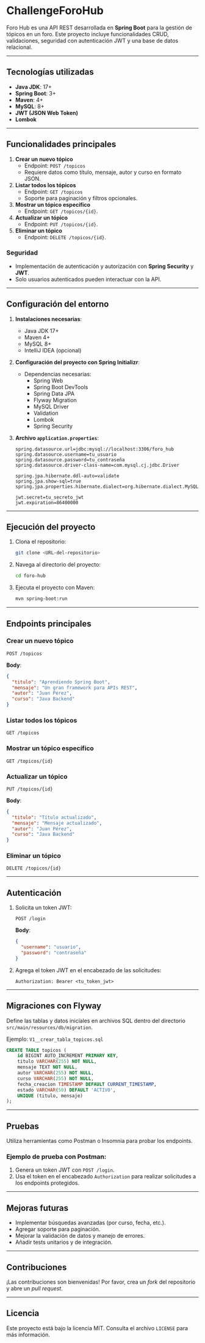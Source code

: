 # ChallengeForoHub

Foro Hub es una API REST desarrollada en **Spring Boot** para la gestión de tópicos en un foro. Este proyecto incluye funcionalidades CRUD, validaciones, seguridad con autenticación JWT y una base de datos relacional.

---

## Tecnologías utilizadas

- **Java JDK**: 17+
- **Spring Boot**: 3+
- **Maven**: 4+
- **MySQL**: 8+
- **JWT (JSON Web Token)**
- **Lombok**

---

## Funcionalidades principales

1. **Crear un nuevo tópico**
   - Endpoint: `POST /topicos`
   - Requiere datos como título, mensaje, autor y curso en formato JSON.
2. **Listar todos los tópicos**
   - Endpoint: `GET /topicos`
   - Soporte para paginación y filtros opcionales.
3. **Mostrar un tópico específico**
   - Endpoint: `GET /topicos/{id}`.
4. **Actualizar un tópico**
   - Endpoint: `PUT /topicos/{id}`.
5. **Eliminar un tópico**
   - Endpoint: `DELETE /topicos/{id}`.

### Seguridad

- Implementación de autenticación y autorización con **Spring Security** y **JWT**.
- Solo usuarios autenticados pueden interactuar con la API.

---

## Configuración del entorno

1. **Instalaciones necesarias**:
   - Java JDK 17+
   - Maven 4+
   - MySQL 8+
   - IntelliJ IDEA (opcional)

2. **Configuración del proyecto con Spring Initializr**:
   - Dependencias necesarias:
     - Spring Web
     - Spring Boot DevTools
     - Spring Data JPA
     - Flyway Migration
     - MySQL Driver
     - Validation
     - Lombok
     - Spring Security

3. **Archivo `application.properties`**:
   ```properties
   spring.datasource.url=jdbc:mysql://localhost:3306/foro_hub
   spring.datasource.username=tu_usuario
   spring.datasource.password=tu_contraseña
   spring.datasource.driver-class-name=com.mysql.cj.jdbc.Driver

   spring.jpa.hibernate.ddl-auto=validate
   spring.jpa.show-sql=true
   spring.jpa.properties.hibernate.dialect=org.hibernate.dialect.MySQLDialect

   jwt.secret=tu_secreto_jwt
   jwt.expiration=86400000
   ```

---

## Ejecución del proyecto

1. Clona el repositorio:
   ```bash
   git clone <URL-del-repositorio>
   ```

2. Navega al directorio del proyecto:
   ```bash
   cd foro-hub
   ```

3. Ejecuta el proyecto con Maven:
   ```bash
   mvn spring-boot:run
   ```

---

## Endpoints principales

### Crear un nuevo tópico
```http
POST /topicos
```
**Body**:
```json
{
  "titulo": "Aprendiendo Spring Boot",
  "mensaje": "Un gran framework para APIs REST",
  "autor": "Juan Pérez",
  "curso": "Java Backend"
}
```

### Listar todos los tópicos
```http
GET /topicos
```

### Mostrar un tópico específico
```http
GET /topicos/{id}
```

### Actualizar un tópico
```http
PUT /topicos/{id}
```
**Body**:
```json
{
  "titulo": "Título actualizado",
  "mensaje": "Mensaje actualizado",
  "autor": "Juan Pérez",
  "curso": "Java Backend"
}
```

### Eliminar un tópico
```http
DELETE /topicos/{id}
```

---

## Autenticación

1. Solicita un token JWT:
   ```http
   POST /login
   ```
   **Body**:
   ```json
   {
     "username": "usuario",
     "password": "contraseña"
   }
   ```

2. Agrega el token JWT en el encabezado de las solicitudes:
   ```http
   Authorization: Bearer <tu_token_jwt>
   ```

---

## Migraciones con Flyway

Define las tablas y datos iniciales en archivos SQL dentro del directorio `src/main/resources/db/migration`.

Ejemplo: `V1__crear_tabla_topicos.sql`
```sql
CREATE TABLE topicos (
    id BIGINT AUTO_INCREMENT PRIMARY KEY,
    titulo VARCHAR(255) NOT NULL,
    mensaje TEXT NOT NULL,
    autor VARCHAR(255) NOT NULL,
    curso VARCHAR(255) NOT NULL,
    fecha_creacion TIMESTAMP DEFAULT CURRENT_TIMESTAMP,
    estado VARCHAR(50) DEFAULT 'ACTIVO',
    UNIQUE (titulo, mensaje)
);
```

---

## Pruebas

Utiliza herramientas como Postman o Insomnia para probar los endpoints.

### Ejemplo de prueba con Postman:
1. Genera un token JWT con `POST /login`.
2. Usa el token en el encabezado `Authorization` para realizar solicitudes a los endpoints protegidos.

---

## Mejoras futuras

- Implementar búsquedas avanzadas (por curso, fecha, etc.).
- Agregar soporte para paginación.
- Mejorar la validación de datos y manejo de errores.
- Añadir tests unitarios y de integración.

---

## Contribuciones

¡Las contribuciones son bienvenidas! Por favor, crea un _fork_ del repositorio y abre un _pull request_.

---

## Licencia

Este proyecto está bajo la licencia MIT. Consulta el archivo `LICENSE` para más información.
